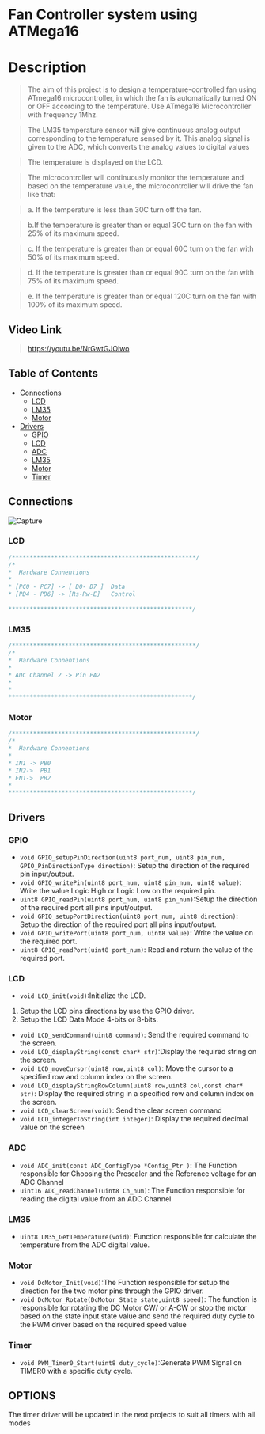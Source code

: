 # Fan Controller system using ATMega16
# Description

> The aim of this project is to design a temperature-controlled fan using ATmega16
microcontroller, in which the fan is automatically turned ON or OFF according to the 
temperature. Use ATmega16 Microcontroller with frequency 1Mhz.

>The LM35 temperature sensor will give continuous analog output 
corresponding to the temperature sensed by it. This analog signal is given to the ADC, 
which converts the analog values to digital values

>The temperature is displayed on the LCD. 

>The microcontroller will continuously monitor the temperature and based on the 
temperature value, the microcontroller will drive the fan like that:

>a. If the temperature is less than 30C turn off the fan.

>b.If the temperature is greater than or equal 30C turn on the fan with 25% of its 
maximum speed.

>c. If the temperature is greater than or equal 60C turn on the fan with 50% of its 
maximum speed.

>d. If the temperature is greater than or equal 90C turn on the fan with 75% of its 
maximum speed.

>e. If the temperature is greater than or equal 120C turn on the fan with 100% of its 
maximum speed.

## Video Link
>https://youtu.be/NrGwtGJOiwo

## Table of Contents

- [Connections](#connections)
  * [LCD](#lcd)
  * [LM35](#lm35)
  * [Motor](#motor)
- [Drivers](#drivers)
  * [GPIO](#gpio)
  * [LCD](#lcd)
  * [ADC](#adc)
  * [LM35](#lm35)
  * [Motor](#motor)
  * [Timer](#timer)





## Connections

![Capture](https://user-images.githubusercontent.com/66686446/136054057-6ebb1eda-ea1b-4c49-8626-0aad95a5e051.PNG)

### LCD



```c
/****************************************************/   
/*
*  Hardware Connentions
*
* [PC0 - PC7] -> [ D0- D7 ]  Data
* [PD4 - PD6] -> [Rs-Rw-E]   Control
 
****************************************************/
```


### LM35

```c
/****************************************************/   
/*
*  Hardware Connentions
*
* ADC Channel 2 -> Pin PA2
* 
*  
****************************************************/
```
### Motor

```c
/****************************************************/   
/*
*  Hardware Connentions
*
* IN1 -> PB0
* IN2->  PB1
* EN1->  PB2
*  
****************************************************/
```


## Drivers

### GPIO
* `void GPIO_setupPinDirection(uint8 port_num, uint8 pin_num, GPIO_PinDirectionType direction)`: Setup the direction of the required pin input/output.
* `void GPIO_writePin(uint8 port_num, uint8 pin_num, uint8 value)`:  Write the value Logic High or Logic Low on the required pin.
* `uint8 GPIO_readPin(uint8 port_num, uint8 pin_num)`:Setup the direction of the required port all pins input/output.
* `void GPIO_setupPortDirection(uint8 port_num, uint8 direction)`: Setup the direction of the required port all pins input/output.
* `void GPIO_writePort(uint8 port_num, uint8 value)`:  Write the value on the required port.
* `uint8 GPIO_readPort(uint8 port_num)`:  Read and return the value of the required port.




### LCD
* `void LCD_init(void)`:Initialize the LCD.
1. Setup the LCD pins directions by use the GPIO driver.
2. Setup the LCD Data Mode 4-bits or 8-bits.
* `void LCD_sendCommand(uint8 command)`:  Send the required command to the screen.
* `void LCD_displayString(const char* str)`:Display the required string on the screen.
* `void LCD_moveCursor(uint8 row,uint8 col)`: Move the cursor to a specified row and column index on the screen.
* `void LCD_displayStringRowColumn(uint8 row,uint8 col,const char* str)`: Display the required string in a specified row and column index on the screen.
* `void LCD_clearScreen(void)`:  Send the clear screen command
* `void LCD_integerToString(int integer)`:   Display the required decimal value on the screen


### ADC
* `void ADC_init(const ADC_ConfigType *Config_Ptr )`: The Function responsible for Choosing the Prescaler and the Reference voltage for an ADC Channel
* `uint16 ADC_readChannel(uint8 Ch_num)`:  The Function responsible for reading the digital value from an ADC Channel



### LM35
* `uint8 LM35_GetTemperature(void)`:  Function responsible for calculate the temperature from the ADC digital value.


### Motor
* `void DcMotor_Init(void)`:The Function responsible for setup the direction for the two motor pins through the GPIO driver.
* `void DcMotor_Rotate(DcMotor_State state,uint8 speed)`: The function is responsible for rotating the DC Motor CW/ or A-CW or stop the motor based on the state input state value and send the required duty cycle to the PWM driver based on the required speed value

### Timer
* `void PWM_Timer0_Start(uint8 duty_cycle)`:Generate PWM Signal on TIMER0 with a specific duty cycle.

## OPTIONS
The timer driver will be updated in the next projects to suit all timers with all modes


 
